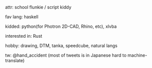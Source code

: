 attr: school flunkie / script kiddy

fav lang: haskell

kidded: python(for Photron 2D-CAD, Rhino, etc), xlvba

interested in: Rust

hobby: drawing, DTM, tanka, speedcube, natural langs

tw: @hand_accident
(most of tweets is in Japanese hard to machine-translate)
